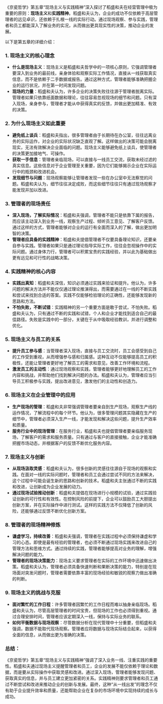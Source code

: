 《京瓷哲学》第五章“现场主义与实践精神”深入探讨了稻盛和夫在经营管理中极为重要的原则：**现场主义**和**实践精神**。稻盛和夫认为，企业的成功不仅依赖于高层管理者的远见卓识，还依赖于扎根一线的实际行动。通过现场观察、参与实践，管理者和员工都能深入了解业务的实况，从而做出更具现实性的决策，推动企业的发展。

以下是第五章的详细介绍：

### 1. **现场主义的核心理念**
   - **什么是现场主义**：现场主义是稻盛和夫哲学中的一项核心原则，它强调管理者要深入到业务的最前线，亲身体验和观察实际工作情况，直接从一线获取真实信息，而不是依赖于二手数据或报告。通过这种方式，管理者能够准确把握企业的运行状况，并在第一时间发现问题。
   - **现场的力量**：稻盛和夫认为，许多企业的决策失败往往源于管理者脱离实际。管理者如果只依靠纸面数据和理论，往往容易忽视现场的细节和问题。只有深入现场，亲身参与，管理者才能从中获得真实的反馈，并做出更加精准、有效的决策。

### 2. **为什么现场主义如此重要**
   - **避免纸上谈兵**：稻盛和夫指出，很多管理者由于长期待在办公室，往往远离业务的实际运作，对企业的实际状况缺乏直观了解。这样做出的决策可能会脱离现实，无法有效解决企业面临的问题。现场主义能够避免纸上谈兵，使管理者的决策更加接地气、可操作。
   - **获取一手信息**：管理者亲临现场，可以直接与一线员工交流，获取未经过滤的真实信息。这些信息对于企业管理至关重要，因为它们能够揭示企业在实际运行中的瓶颈和改进机会。
   - **发现细节与问题**：现场观察能够让管理者发现一些在办公室中无法察觉的问题。稻盛和夫认为，细节往往决定成败，而这些细节往往只有通过现场观察才能发现并加以改进。

### 3. **管理者的现场责任**
   - **深入现场，了解实际情况**：稻盛和夫强调，管理者不能只是依靠下属的报告，而应该主动深入到业务一线，观察生产过程、倾听员工意见、了解客户反馈。通过这样的方式，管理者能够对企业的运行有全面而深入的了解，做出更加明智的决策。
   - **管理者应具备的实践精神**：稻盛和夫提倡管理者不仅要具备理论知识，还要亲自参与实践。管理者如果只是通过理论指导实际工作，往往会忽视操作中的实际问题。通过身体力行，管理者可以积累宝贵的实践经验，并以此为基础做出更有远见和可行性的战略决策。

### 4. **实践精神的核心内容**
   - **实践出真知**：稻盛和夫深信，知识必须通过实践来验证和提升。他认为，许多问题的解决方法并不能仅仅通过理论推演得出，而需要通过在一线的不断实践和尝试来找到合适的答案。实践不仅能够检验理论的正确性，还能够发现新的思路和方法。
   - **不怕失败，不断试错**：实践精神的另一个重要方面是敢于尝试，不怕失败。稻盛和夫认为，只有通过不断的实践和试错，个人和企业才能找到适合自己的最佳路径。失败是实践中的一部分，关键在于从中吸取经验教训，并进行调整和优化。

### 5. **现场主义与员工的关系**
   - **提升员工参与感**：当管理者深入现场，直接与员工交流时，员工会感受到自己的工作受到重视，从而增强参与感和归属感。这种互动不仅能够提高员工的积极性，还能让管理者更好地了解员工的需求和意见，改善工作环境和流程。
   - **激发员工的主动性**：通过现场观察和实践，管理者能够更好地理解员工的工作内容和挑战，并帮助他们找到解决问题的办法。稻盛和夫认为，管理者应当引导员工积极参与实践，提出改进意见，激发他们的主动性和创造力。

### 6. **现场主义在企业管理中的应用**
   - **生产现场的管理**：稻盛和夫非常强调管理者要亲自到生产现场，观察生产线的运作情况，了解流程中的每个环节。他认为，很多管理问题其实隐藏在生产的细节中，管理者必须深入生产一线，才能发现和解决这些问题，提升生产效率和质量。
   - **服务行业中的现场管理**：在服务行业，稻盛和夫也提倡管理者要亲临服务现场，了解客户的需求和服务质量。只有通过与客户的直接接触，企业才能准确把握市场动态，并根据客户的反馈不断优化服务内容。

### 7. **现场主义与创新**
   - **从现场汲取灵感**：稻盛和夫认为，很多创新的灵感往往源自于现场的观察和实践。在面对一线的实际问题时，管理者和员工会通过尝试不同的方法来解决，这个过程中可能会诞生新的思路和创新的技术。稻盛和夫主张通过不断的实践和改进，让创新成为企业发展的动力。
   - **通过现场试验推动创新**：稻盛和夫提倡在现场进行小规模的试验，通过实践验证创新的可行性和有效性。在控制风险的前提下，企业可以鼓励员工大胆提出创新方案，并在实际操作中进行测试。这样的实践方法不仅降低了创新的风险，还能够通过反馈不断优化创新方案。

### 8. **管理者的现场精神修炼**
   - **谦虚学习，持续改善**：稻盛和夫强调，管理者在实践过程中必须保持谦虚和学习的心态。即使是最有经验的管理者，也必须不断通过现场实践来改进自己的管理方法和思维方式。通过持续的实践，管理者能够提高对业务的理解，增强解决问题的能力。
   - **管理者的现场决策能力**：现场主义要求管理者在实际的工作环境中迅速做出决策。稻盛和夫认为，管理者必须具备快速判断和果断决策的能力，特别是在现场面对突发问题时，管理者需要依靠丰富的现场经验和敏锐的观察力做出准确的判断。

### 9. **现场主义的挑战与克服**
   - **面对繁忙的工作日程**：许多管理者因繁忙的工作日程而难以抽身亲临现场。稻盛和夫认为，尽管高层管理者的时间宝贵，但现场的工作也必须得到重视。通过合理安排时间，管理者应该定期深入一线，保持与实际业务的联系。
   - **如何平衡数据与现场观察**：尽管数据分析在现代管理中十分重要，但稻盛和夫强调，数据不能取代现场观察。管理者应将数据与现场实际结合起来，以获得全面的信息，从而做出更为准确的决策。

### 总结：
《京瓷哲学》第五章“现场主义与实践精神”强调了深入业务一线、注重实践的重要性。稻盛和夫通过现场主义提醒管理者和员工，企业的发展不能仅依赖于理论和数据，而是要从实际操作中获取灵感和改进。通过深入现场，管理者能够发现问题、获取真实的信息，并与员工建立更加紧密的关系。实践精神则要求管理者和员工通过不断尝试和改进来推动企业的创新与发展。最终，这种“从一线出发”的理念不仅有助于企业提升效率和质量，还能帮助企业在复杂的市场环境中实现持续的成长与成功。